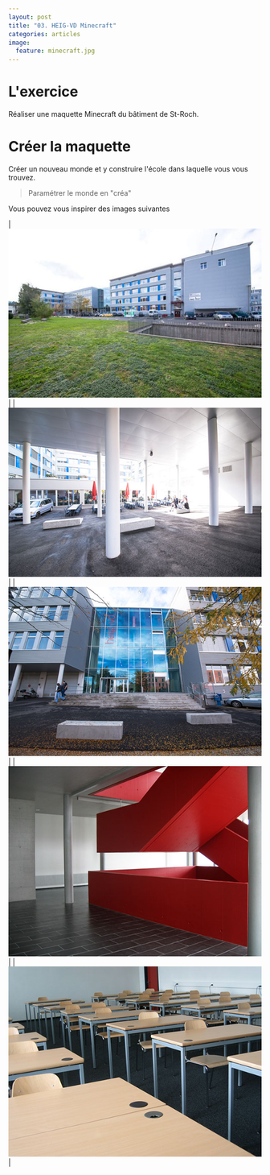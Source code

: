 ```yaml
---
layout: post
title: "03. HEIG-VD Minecraft"
categories: articles
image:
  feature: minecraft.jpg  
---
```

# L'exercice

Réaliser une maquette Minecraft du bâtiment de St-Roch.

# Créer la maquette

Créer un nouveau monde et y construire l'école dans laquelle vous vous trouvez.

> Paramétrer le monde en "créa"

Vous pouvez vous inspirer des images suivantes

| ![](/images/in-out/out-1.jpg) |
| ![](/images/in-out/out-2.jpg) |
| ![](/images/in-out/out-3.jpg) |
| ![](/images/in-out/in-1.jpg) |
| ![](/images/in-out/in-2.jpg) |

